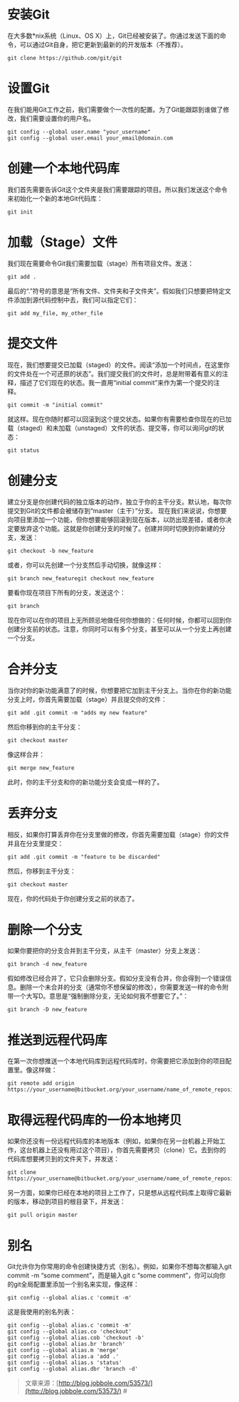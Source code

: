 

# 安装Git #

在大多数*nix系统（Linux、OS X）上，Git已经被安装了。你通过发送下面的命令，可以通过Git自身，把它更新到最新的的开发版本（不推荐）。

    git clone https://github.com/git/git

# 设置Git #

在我们能用Git工作之前，我们需要做个一次性的配置。为了Git能跟踪到谁做了修改，我们需要设置你的用户名。

    git config --global user.name "your_username"
	git config --global user.email your_email@domain.com

# 创建一个本地代码库 #

我们首先需要告诉Git这个文件夹是我们需要跟踪的项目。所以我们发送这个命令来初始化一个新的本地Git代码库：

	git init

# 加载（Stage）文件 #

我们现在需要命令Git我们需要加载（stage）所有项目文件。发送：

	git add .

最后的“.”符号的意思是“所有文件、文件夹和子文件夹”。假如我们只想要把特定文件添加到源代码控制中去，我们可以指定它们：
	
	git add my_file, my_other_file

# 提交文件 #

现在，我们想要提交已加载（staged）的文件。阅读“添加一个时间点，在这里你的文件处在一个可还原的状态”。我们提交我们的文件时，总是附带着有意义的注释，描述了它们现在的状态。我一直用“initial commit”来作为第一个提交的注释。

	git commit -m "initial commit"

就这样。现在你随时都可以回滚到这个提交状态。如果你有需要检查你现在的已加载（staged）和未加载（unstaged）文件的状态、提交等，你可以询问git的状态：

	git status

# 创建分支 #

建立分支是你创建代码的独立版本的动作，独立于你的主干分支。默认地，每次你提交到Git的文件都会被储存到“master（主干）”分支。
现在我们来说说，你想要向项目里添加一个功能，但你想要能够回滚到现在版本，以防出现差错，或者你决定要放弃这个功能。这就是你创建分支的时候了。创建并同时切换到你新建的分支，发送：

	git checkout -b new_feature

或者，你可以先创建一个分支然后手动切换，就像这样：
	
	git branch new_featuregit checkout new_feature

要看你现在项目下所有的分支，发送这个：

	git branch

现在你可以在你的项目上无所顾忌地做任何你想做的：任何时候，你都可以回到你创建分支前的状态。注意，你同时可以有多个分支，甚至可以从一个分支上再创建一个分支。

# 合并分支 #

当你对你的新功能满意了的时候，你想要把它加到主干分支上。当你在你的新功能分支上时，你首先需要加载（stage）并且提交你的文件：

	git add .git commit -m "adds my new feature"

然后你移到你的主干分支：

	git checkout master

像这样合并：

	git merge new_feature

此时，你的主干分支和你的新功能分支会变成一样的了。

# 丢弃分支 #

相反，如果你打算丢弃你在分支里做的修改，你首先需要加载（stage）你的文件并且在分支里提交：

	git add .git commit -m "feature to be discarded"

然后，你移到主干分支：

	git checkout master

现在，你的代码处于你创建分支之前的状态了。

# 删除一个分支 #

如果你要把你的分支合并到主干分支，从主干（master）分支上发送：

	git branch -d new_feature

假如修改已经合并了，它只会删除分支。假如分支没有合并，你会得到一个错误信息。删除一个未合并的分支（通常你不想保留的修改），你需要发送一样的命令附带一个大写D。意思是“强制删除分支，无论如何我不想要它了。”：

	git branch -D new_feature

# 推送到远程代码库 #

在第一次你想推送一个本地代码库到远程代码库时，你需要把它添加到你的项目配置里。像这样做：

	git remote add origin https://your_username@bitbucket.org/your_username/name_of_remote_repository.git

# 取得远程代码库的一份本地拷贝 #

如果你还没有一份远程代码库的本地版本（例如，如果你在另一台机器上开始工作，这台机器上还没有用过这个项目），你首先需要拷贝（clone）它。去到你的代码库想要拷贝到的文件夹下，并发送：

	git clone https://your_username@bitbucket.org/your_username/name_of_remote_repository.git

另一方面，如果你已经在本地的项目上工作了，只是想从远程代码库上取得它最新的版本，移动到项目的根目录下，并发送：

	git pull origin master

# 别名 #

Git允许你为你常用的命令创建快捷方式（别名）。例如，如果你不想每次都输入git commit -m “some comment”，而是输入git c “some comment”，你可以向你的git全局配置里添加一个别名来实现，像这样：

	git config --global alias.c 'commit -m'

这是我使用的别名列表：

	git config --global alias.c 'commit -m'
	git config --global alias.co 'checkout'
	git config --global alias.cob 'checkout -b'
	git config --global alias.br 'branch'
	git config --global alias.m 'merge'
	git config --global alias.a 'add .'
	git config --global alias.s 'status'
	git config --global alias.dbr 'branch -d'
  
> 文章来源：[http://blog.jobbole.com/53573/](http://blog.jobbole.com/53573/)  #

